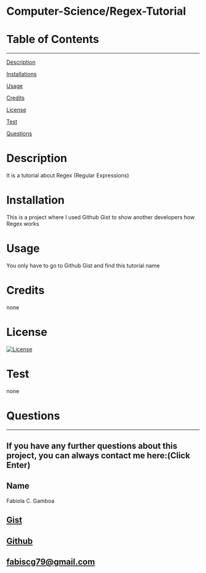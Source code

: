 
  
  # Computer-Science/Regex-Tutorial

  # Table of Contents
  _________________________________

[Description](#Description)

[Installations](#Installations)

[Usage](#Usage)

[Credits](#Credits)

[License](#License)

[Test](#Test)

[Questions](#Questions)
 

  # Description
   It is a tutorial about Regex (Regular Expressions)

  # Installation
  This is a project where I used Github Gist to show another developers how Regex works

  # Usage
  You only have to go to Github Gist and find this tutorial name 

  # Credits
  none

  # License
  [![License](https://img.shields.io/badge/License--blue.svg)](https://opensource.org/licenses/)
  
  # Test
  none

  # Questions
  _________________________________

  ## If you have any further questions about this project, you can always contact me here:(Click Enter)

  ## Name
  Fabiola C. Gamboa

  ## [Gist](https://gist.github.com/Fabscg)

  ## [Github](https://github.com/Fabscg)
  
  ## [fabiscg79@gmail.com](fabiscg79@gmail.com)
